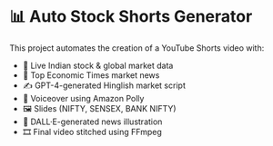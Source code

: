 # 📊 Auto Stock Shorts Generator

This project automates the creation of a YouTube Shorts video with:

- 🧠 Live Indian stock & global market data
- 📰 Top Economic Times market news
- ✍️ GPT-4-generated Hinglish market script
- 🎤 Voiceover using Amazon Polly
- 🖼️ Slides (NIFTY, SENSEX, BANK NIFTY)
- 🎨 DALL·E-generated news illustration
- 🎞️ Final video stitched using FFmpeg
